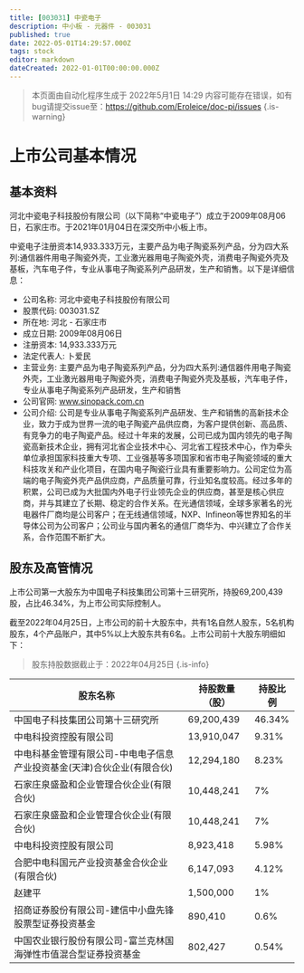 ```yaml
---
title: [003031] 中瓷电子
description: 中小板 - 元器件 - 003031
published: true
date: 2022-05-01T14:29:57.000Z
tags: stock
editor: markdown
dateCreated: 2022-01-01T00:00:00.000Z
---
```


> 本页面由自动化程序生成于 2022年5月1日 14:29
> 内容可能存在错误，如有bug请提交issue至：https://github.com/Eroleice/doc-pi/issues
{.is-warning}

# 上市公司基本情况

## 基本资料

河北中瓷电子科技股份有限公司（以下简称“中瓷电子”）成立于2009年08月06日，石家庄市。于2021年01月04日在深交所中小板上市。

中瓷电子注册资本14,933.333万元，主要产品为电子陶瓷系列产品，分为四大系列:通信器件用电子陶瓷外壳，工业激光器用电子陶瓷外壳，消费电子陶瓷外壳及基板，汽车电子件，专业从事电子陶瓷系列产品研发，生产和销售。以下是详细信息：

- 公司名称: 河北中瓷电子科技股份有限公司
- 股票代码: 003031.SZ
- 所在地: 河北 - 石家庄市
- 成立日期: 2009年08月06日
- 注册资本: 14,933.333万元
- 法定代表人: 卜爱民
- 主营业务: 主要产品为电子陶瓷系列产品，分为四大系列:通信器件用电子陶瓷外壳，工业激光器用电子陶瓷外壳，消费电子陶瓷外壳及基板，汽车电子件，专业从事电子陶瓷系列产品研发，生产和销售
- 公司官网: www.sinopack.com.cn
- 公司介绍: 公司是专业从事电子陶瓷系列产品研发、生产和销售的高新技术企业，致力于成为世界一流的电子陶瓷产品供应商，为客户提供创新、高品质、有竞争力的电子陶瓷产品。经过十年来的发展，公司已成为国内领先的电子陶瓷高新技术企业，拥有河北省企业技术中心、河北省工程技术中心，作为牵头单位承担国家科技重大专项、工业强基等多项国家和省市电子陶瓷领域的重大科技攻关和产业化项目，在国内电子陶瓷行业具有重要影响力。公司定位为高端的电子陶瓷外壳产品供应商，产品质量可靠，行业知名度较高。经过多年的积累，公司已成为大批国内外电子行业领先企业的供应商，甚至是核心供应商，并与其建立了长期、稳定的合作关系。在光通信领域，全球多家著名的光电器件厂商均是公司客户；在无线通信领域，NXP、Infineon等世界知名的半导体公司为公司客户；公司业与国内著名的通信厂商华为、中兴建立了合作关系，合作范围不断扩大。


## 股东及高管情况

上市公司第一大股东为中国电子科技集团公司第十三研究所，持股69,200,439股，占比46.34%，为上市公司实际控制人。

截至2022年04月25日，上市公司的前十大股东中，共有1名自然人股东，5名机构股东，4个产品账户，其中5%以上大股东共有6名。上市公司前十大股东明细如下：

> 股东持股数据截止于：2022年04月25日
{.is-info}

| 股东名称 | 持股数量（股） | 持股比例 |
| --- | --- | --- |
| 中国电子科技集团公司第十三研究所 | 69,200,439 | 46.34% |
| 中电科投资控股有限公司 | 13,910,047 | 9.31% |
| 中电科基金管理有限公司-中电电子信息产业投资基金(天津)合伙企业(有限合伙) | 12,294,180 | 8.23% |
| 石家庄泉盛盈和企业管理合伙企业(有限合伙) | 10,448,241 | 7% |
| 石家庄泉盛盈和企业管理合伙企业(有限合伙) | 10,448,241 | 7% |
| 中电科投资控股有限公司 | 8,923,418 | 5.98% |
| 合肥中电科国元产业投资基金合伙企业(有限合伙) | 6,147,093 | 4.12% |
| 赵建平 | 1,500,000 | 1% |
| 招商证券股份有限公司-建信中小盘先锋股票型证券投资基金 | 890,410 | 0.6% |
| 中国农业银行股份有限公司-富兰克林国海弹性市值混合型证券投资基金 | 802,427 | 0.54% |




